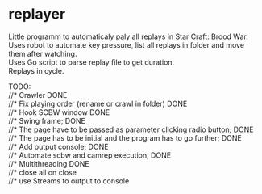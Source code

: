 # replayer
Little programm to automaticaly paly all replays in Star Craft: Brood War.  
Uses robot to automate key pressure, list all replays in folder and move them after watching.  
Uses Go script to parse replay file to get duration.  
Replays in cycle.  

TODO:  
		//* Crawler DONE  
		//* Fix playing order (rename or crawl in folder)   DONE  
		//* Hook SCBW window   DONE  
		//* Swing frame; DONE  
		//* The page have to be passed as parameter clicking radio button; DONE  
		//* The page has to be initial and the program has to go further; DONE  
		//* Add output console; DONE  
		//* Automate scbw and camrep execution; DONE  
		//* Multithreading DONE  
		//* close all on close  
		//* use Streams to output to console  
